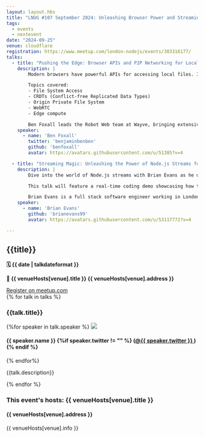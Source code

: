 ```yaml
---
layout: layout.hbs
title: "LNUG #107 September 2024: Unleashing Browser Power and Streaming Wizardry!"
tags:
  - events
  - nextevent
date: "2024-09-25"
venue: cloudflare
registration: https://www.meetup.com/london-nodejs/events/303316177/
talks:
  - title: "Pushing the Edge: Browser APIs and P2P Networking for Local Device Empowerment"
    description: |
        Modern browsers have powerful APIs for accessing local files. In this talk, we'll explore these capabilities and how we can combine them with peer-to-peer networking to share capabilities between devices and push edge compute further down to local devices.

        Topics covered:
        - File System Access
        - CRDTs (Conflict-free Replicated Data Types)
        - Origin Private File System
        - WebRTC
        - Edge compute

        Ben Foxall leads the Robot Web team at Wayve, bringing extensive experience in cutting-edge web technologies and their applications in robotics and edge computing.
    speaker:
      - name: 'Ben Foxall'
        twitter: 'benjaminbenben'
        github: 'benfoxall'
        avatar: https://avatars.githubusercontent.com/u/51385?v=4

  - title: "Streaming Magic: Unleashing the Power of Node.js Streams for Data Processing"
    description: |
        Dive into the world of Node.js streams with Brian Evans as he demonstrates the brilliance of the built-in "stream" module for working with data streams. Perfect for processing large data files, the promises API supercharges your work with async iterables, such as paginating items from an API.

        This talk will feature a real-time coding demo showcasing how to write simple yet effective data processing scripts for quick analysis using the `node:stream/promises` module. Brian will also share bonus developer tips on other use cases for the highly flexible Readable stream API.

        Brian Evans is a full stack software engineer working in London, specializing in Javascript/Typescript development.
    speaker:
      - name: 'Brian Evans'
        github: 'brianevans99'
        avatar: https://avatars.githubusercontent.com/u/53117772?v=4

---
```


<div class="event-detail">
<h2>{{title}}
</h2>
<p>
<strong>🗓 {{ date  |  talkdateformat }}</strong>
</p>
<p>
<strong>
🏢 {{ venueHosts[venue].title }}
{{ venueHosts[venue].address }}
</strong>
</p>

<div >
<a class="lnug-ticket cta" href="{{registration}}" target="_blank">Register on meetup.com</a>
</div>
<div class="talks">
{% for talk in talks %}
<div class="talk">

<h3>{{talk.title}}
</h3>

{%for speaker in talk.speaker %}
<img src="{{speaker.avatar}}" class="bio-pic"/>

<h4>{{ speaker.name }}
{%if speaker.twitter != "" %}
(<a href="https://twitter.com/{{speaker.twitter}}">@{{ speaker.twitter }}
</a>)
{% endif %}
</h4>
{% endfor%}

{{talk.description}}

</div>
{% endfor %}

</div>

<div class="event-hosts">

### This event's hosts: {{ venueHosts[venue].title }}

#### {{ venueHosts[venue].address }}

{{ venueHosts[venue].info }}

</div>

</div>
